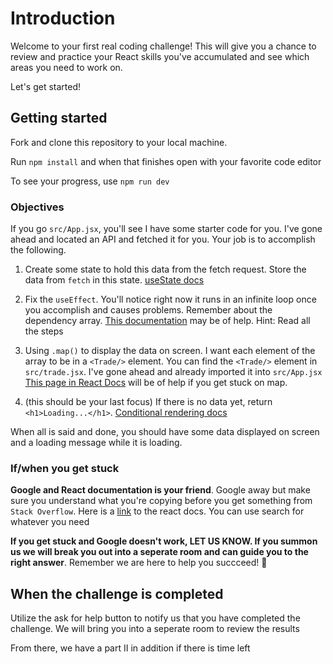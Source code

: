 # Introduction

Welcome to your first real coding challenge! This will give you a chance to review and practice your React skills you've accumulated and see which areas you need to work on.

Let's get started!

## Getting started

Fork and clone this repository to your local machine.

Run `npm install` and when that finishes open with your favorite code editor

To see your progress, use `npm run dev`

### Objectives

If you go `src/App.jsx`, you'll see I have some starter code for you. I've gone ahead and located an API and fetched it for you. Your job is to accomplish the following.

1. Create some state to hold this data from the fetch request. Store the data from `fetch` in this state. [useState docs](https://beta.reactjs.org/apis/usestate)

2. Fix the `useEffect`. You'll notice right now it runs in an infinite loop once you accomplish and causes problems. Remember about the dependency array. [This documentation](https://beta.reactjs.org/learn/synchronizing-with-effects) may be of help. Hint: Read all the steps

3. Using `.map()` to display the data on screen. I want each element of the array to be in a `<Trade/>` element. You can find the `<Trade/>` element in `src/trade.jsx`. I've gone ahead and already imported it into `src/App.jsx` [This page in React Docs](https://beta.reactjs.org/learn/rendering-lists) will be of help if you get stuck on map.

4. (this should be your last focus) If there is no data yet, return `<h1>Loading...</h1>`. [Conditional rendering docs](https://beta.reactjs.org/learn/conditional-rendering)

When all is said and done, you should have some data displayed on screen and a loading message while it is loading.

### If/when you get stuck

**Google and React documentation is your friend**. Google away but make sure you understand what you're copying before you get something from `Stack Overflow`. Here is a [link](https://beta.reactjs.org) to the react docs. You can use search for whatever you need

**If you get stuck and Google doesn't work, LET US KNOW. If you summon us we will break you out into a seperate room and can guide you to the right answer**. Remember we are here to help you succceed! 🙏

## When the challenge is completed

Utilize the ask for help button to notify us that you have completed the challenge. We will bring you into a seperate room to review the results

From there, we have a part II in addition if there is time left
